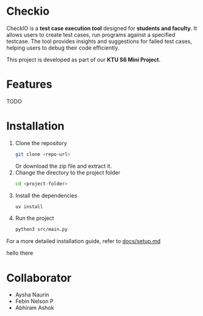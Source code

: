 # Checkio
CheckIO is a **test case execution tool** designed for **students and faculty**. It allows users to create test cases, run programs against a specified testcase. The tool provides insights and suggestions for failed test cases, helping users to debug their code efficiently.

This project is developed as part of our **KTU S6 Mini Project**.

# Features
TODO

# Installation
1. Clone the repository
    ```bash
    git clone <repo-url>
    ```
    Or download the zip file and extract it.
2. Change the directory to the project folder
    ```bash
    cd <project-folder>
    ```
3. Install the dependencies
    ```bash
    uv install
    ```
4. Run the project
    ```bash
    python3 src/main.py
    ```

For a more detailed installation guide, refer to [docs/setup.md](docs/setup.md)

hello there

# Collaborator
- Aysha Naurin
- Febin Nelson P
- Abhiram Ashok